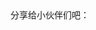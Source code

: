 <div class="shareto">
<span class="hidden-xs">分享给小伙伴们吧：</span>
<div class="bdsharebuttonbox" data-tag="share_1">
	<a class="bds_tsina" data-cmd="tsina" href="#"></a>
	<a class="bds_renren" data-cmd="renren" href="#"></a>
	<a class="bds_qzone" data-cmd="qzone" href="#"></a>
	<a class="bds_tqq" data-cmd="tqq" href="#"></a>
	<a class="bds_weixin" data-cmd="weixin" href="#"></a>
	<a class="bds_more" data-cmd="more" href="#"></a>
</div>
</div>
<script>
	function getImgs() {
		var all = document.getElementsByTagName('img');
		var elements = new Array();
		for (var e = 0; e < all.length; e++) {
			elements[elements.length] = all[e];
		}
		return elements;
	}

	var sharePicture;
	var imgs = getImgs();

	if(imgs != null && imgs.length > 1){
		sharePicture = imgs[1].src;
	}

	sharePicture = sharePicture || 'https://2s66lw.bl3301.livefilestore.com/y2pIlAqf_XWwsDHjEaTPBHGkXmKLncn3uUoXwx-ViqlHkaF8BT-1wp1teBnSgDDnVcu7MsqiOeARHr_LfRos5IJfaCkMLBqp-L9NX7_9gpIDvU_cwqRQ0PCaOwVN1_rDQCeIijX4pW8dIhZxLcy_j_TQQ/h_large_LtVW_53710001b3612f76.jpg';

	var shareText = document.title;
	var shareUrl = window.location.href;
	var myList = document.getElementsByTagName("p");
	var shareDesc;

	for(var i = 0; i < myList.length; i++) {
		shareDesc += myList[i].innerHTML;
		if(shareDesc.length > 50)
			break;
	}
	if(shareDesc.length > 50){
		shareDesc = shareDesc.slice(9, 50);
	}
	shareDesc += "……";

	window._bd_share_config = {
		common : {
			bdText : shareText,
			bdUrl : shareUrl,
			bdPic : sharePicture,
			bdDesc : shareDesc
		},
		share : [{
			"tag" : "share_1",
			"bdSize" : 32
		}]
	}
	with(document)0[(getElementsByTagName('head')[0]||body).appendChild(createElement('script')).src='http://bdimg.share.baidu.com/static/api/js/share.js?cdnversion='+~(-new Date()/36e5)];
</script>

